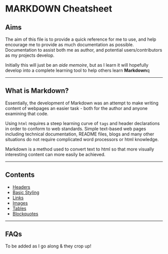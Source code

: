 # MARKDOWN Cheatsheet

## Aims
The aim of this file is to provide a quick reference for me to use, and help encourage me to provide as much documentation as possible. Documentation to assist both me as author, and potential users/contributors as my projects develop.

Initially this will just be an *aide memoire*, but as I learn it will hopefully develop into a complete learning tool to help others learn **Markdown**q
***
## What is Markdown?
Essentially, the development of Markdown was an attempt to make writing content of webpages an easier task - both for the author and anyone examining that code.

Using `html` requires a steep learning curve of `tags` and header declarations in order to conform to web standards. Simple text-based web pages including technical documentation, README files, blogs and many other situations do not require complicated word processors or html knowledge.

Markdown is a method used to convert text to html so that more visually interesting content can more easily be achieved.
***
## Contents

+ [Headers]()
+ [Basic Styling]()
+ [Links]()
+ [Images]()
+ [Tables]()
+ [Blockquotes]()
***
## FAQs
To be added as I go along & they crop up!